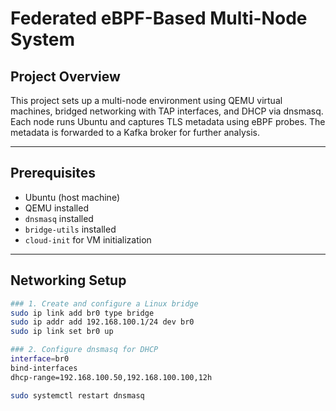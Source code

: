 # Federated eBPF-Based Multi-Node System

## Project Overview
This project sets up a multi-node environment using QEMU virtual machines, bridged networking with TAP interfaces, and DHCP via dnsmasq.  
Each node runs Ubuntu and captures TLS metadata using eBPF probes. The metadata is forwarded to a Kafka broker for further analysis.  

---

## Prerequisites
- Ubuntu (host machine)
- QEMU installed
- `dnsmasq` installed
- `bridge-utils` installed
- `cloud-init` for VM initialization

---

## Networking Setup


```bash
### 1. Create and configure a Linux bridge
sudo ip link add br0 type bridge
sudo ip addr add 192.168.100.1/24 dev br0
sudo ip link set br0 up

### 2. Configure dnsmasq for DHCP
interface=br0
bind-interfaces
dhcp-range=192.168.100.50,192.168.100.100,12h

sudo systemctl restart dnsmasq


